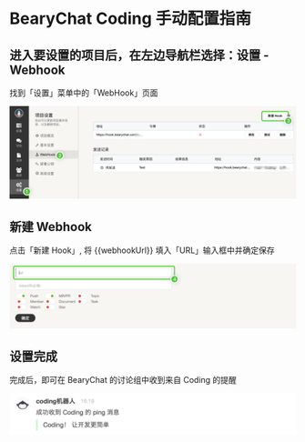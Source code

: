 # BearyChat Coding 手动配置指南

## 进入要设置的项目后，在左边导航栏选择：设置 - Webhook

找到「设置」菜单中的「WebHook」页面

![](/tutorials/image/coding_settings_webhook.png)

## 新建 Webhook

点击「新建 Hook」, 将 {{webhookUrl}} 填入「URL」输入框中并确定保存

![](/tutorials/image/coding_webhook_url.png)

## 设置完成

完成后，即可在 BearyChat 的讨论组中收到来自 Coding 的提醒

![](/tutorials/image/coding_done.png)
